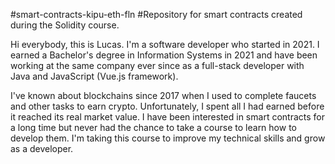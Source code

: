 #smart-contracts-kipu-eth-fln
#Repository for smart contracts created during the Solidity course.

Hi everybody, this is Lucas. I'm a software developer who started in 2021. I earned a Bachelor's degree in Information Systems in 2021 and have been working at the same company ever since as a full-stack developer with Java and JavaScript (Vue.js framework).

I've known about blockchains since 2017 when I used to complete faucets and other tasks to earn crypto. Unfortunately, I spent all I had earned before it reached its real market value. I have been interested in smart contracts for a long time but never had the chance to take a course to learn how to develop them. I'm taking this course to improve my technical skills and grow as a developer.
